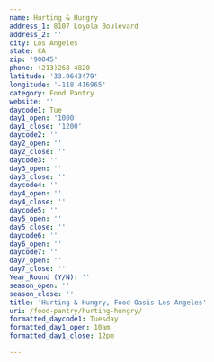 ```yaml
---
name: Hurting & Hungry
address_1: 8107 Loyola Boulevard
address_2: ''
city: Los Angeles
state: CA
zip: '90045'
phone: (213)268-4820
latitude: '33.9643479'
longitude: '-118.416965'
category: Food Pantry
website: ''
daycode1: Tue
day1_open: '1000'
day1_close: '1200'
daycode2: ''
day2_open: ''
day2_close: ''
daycode3: ''
day3_open: ''
day3_close: ''
daycode4: ''
day4_open: ''
day4_close: ''
daycode5: ''
day5_open: ''
day5_close: ''
daycode6: ''
day6_open: ''
daycode7: ''
day7_open: ''
day7_close: ''
Year_Round (Y/N): ''
season_open: ''
season_close: ''
title: 'Hurting & Hungry, Food Oasis Los Angeles'
uri: /food-pantry/hurting-hungry/
formatted_daycode1: Tuesday
formatted_day1_open: 10am
formatted_day1_close: 12pm

---
```

